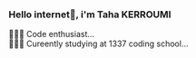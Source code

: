 ### Hello internet👋, i'm Taha KERROUMI


👩🏻‍💻 Code enthusiast...<br/>
👩🏻‍🎓 Cureently studying at 1337 coding school...<br/>
